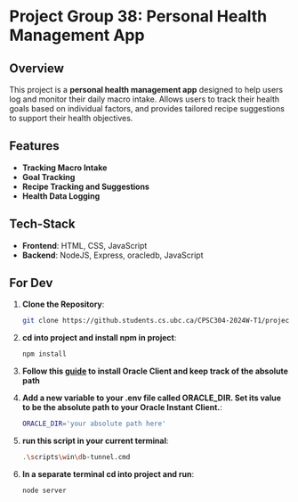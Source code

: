 # Project Group 38: Personal Health Management App

## Overview
This project is a **personal health management app** designed to help users log and monitor their daily macro intake. Allows users to track their health goals based on individual factors, and provides tailored recipe suggestions to support their health objectives.

## Features
- **Tracking Macro Intake**
- **Goal Tracking**
- **Recipe Tracking and Suggestions**
- **Health Data Logging**

## Tech-Stack
- **Frontend**: HTML, CSS, JavaScript
- **Backend**: NodeJS, Express, oracledb, JavaScript

## For Dev
1. **Clone the Repository**: 
   ```bash
   git clone https://github.students.cs.ubc.ca/CPSC304-2024W-T1/project_k5l2e_k7i1t_v3d9u/
2. **cd into project and install npm in project**: 
   ```bash
   npm install

3. **Follow this [guide](https://www.students.cs.ubc.ca/~cs-304/resources/javascript-oracle-resources/node-setup.html#local-deploy-item) to install Oracle Client and keep track of the absolute path**

4. **Add a new variable to your .env file called ORACLE_DIR. Set its value to be the absolute path to your Oracle Instant Client.**:
   ```bash
   ORACLE_DIR='your absolute path here'

5. **run this script in your current terminal**: 
   ```bash
   .\scripts\win\db-tunnel.cmd
   
6. **In a separate terminal cd into project and run**:
   ```bash
   node server
